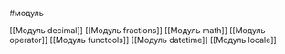 #модуль

[[Модуль decimal]]
[[Модуль fractions]]
[[Модуль math]]
[[Модуль operator]]
[[Модуль funсtools]]
[[Модуль datetime]]
[[Модуль locale]]